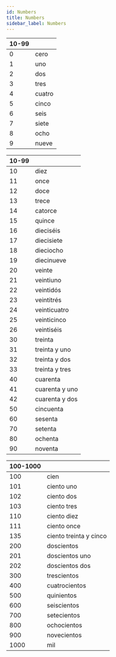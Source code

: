 ```yaml
---
id: Numbers
title: Numbers
sidebar_label: Numbers
---
```


| 10-99 |        |
| ----- | ------ |
| 0     | cero   |
| 1     | uno    |
| 2     | dos    |
| 3     | tres   |
| 4     | cuatro |
| 5     | cinco  |
| 6     | seis   |
| 7     | siete  |
| 8     | ocho   |
| 9     | nueve  |

| 10-99 |                |
| ----- | -------------- |
| 10    | diez           |
| 11    | once           |
| 12    | doce           |
| 13    | trece          |
| 14    | catorce        |
| 15    | quince         |
| 16    | dieciséis      |
| 17    | diecisiete     |
| 18    | dieciocho      |
| 19    | diecinueve     |
| 20    | veinte         |
| 21    | veintiuno      |
| 22    | veintidós      |
| 23    | veintitrés     |
| 24    | veinticuatro   |
| 25    | veinticinco    |
| 26    | veintiséis     |
| 30    | treinta        |
| 31    | treinta y uno  |
| 32    | treinta y dos  |
| 33    | treinta y tres |
| 40    | cuarenta       |
| 41    | cuarenta y uno |
| 42    | cuarenta y dos |
| 50    | cincuenta      |
| 60    | sesenta        |
| 70    | setenta        |
| 80    | ochenta        |
| 90    | noventa        |

| 100-1000 |                        |
| -------- | ---------------------- |
| 100      | cien                   |
| 101      | ciento uno             |
| 102      | ciento dos             |
| 103      | ciento tres            |
| 110      | ciento diez            |
| 111      | ciento once            |
| 135      | ciento treinta y cinco |
| 200      | doscientos             |
| 201      | doscientos uno         |
| 202      | doscientos dos         |
| 300      | trescientos            |
| 400      | cuatrocientos          |
| 500      | quinientos             |
| 600      | seiscientos            |
| 700      | setecientos            |
| 800      | ochocientos            |
| 900      | novecientos            |
| 1000     | mil                    |
